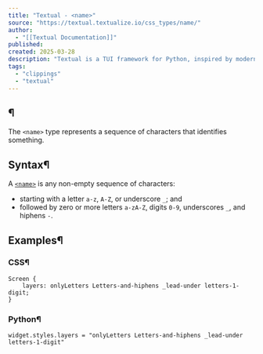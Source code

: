 ```yaml
---
title: "Textual - <name>"
source: "https://textual.textualize.io/css_types/name/"
author:
  - "[[Textual Documentation]]"
published:
created: 2025-03-28
description: "Textual is a TUI framework for Python, inspired by modern web development."
tags:
  - "clippings"
  - "textual"
---
```

## <name>¶

The `<name>` type represents a sequence of characters that identifies something.

## Syntax¶

A [`<name>`](https://textual.textualize.io/css_types/name/) is any non-empty sequence of characters:

- starting with a letter `a-z`, `A-Z`, or underscore `_`; and
- followed by zero or more letters `a-zA-Z`, digits `0-9`, underscores `_`, and hiphens `-`.

## Examples¶

### CSS¶

```
Screen {
    layers: onlyLetters Letters-and-hiphens _lead-under letters-1-digit;
}
```

### Python¶

```
widget.styles.layers = "onlyLetters Letters-and-hiphens _lead-under letters-1-digit"
```